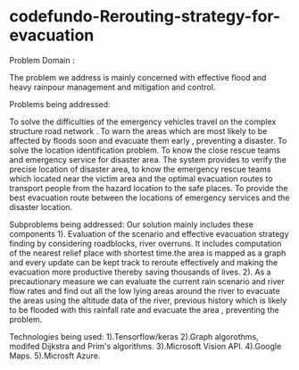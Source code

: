 # codefundo-Rerouting-strategy-for-evacuation
Problem Domain : 

  The problem we address is mainly concerned with effective flood and heavy rainpour management and mitigation and control.

Problems being addressed:
	
  To solve the difficulties of the emergency vehicles travel on the complex structure road network .
  To warn the areas which are most likely to be affected by floods soon and evacuate them early , preventing a disaster.
  To solve the location identification problem. 
  To know the close rescue teams and emergency service for disaster area.
  The system provides to verify the precise location of disaster area, to know the emergency rescue teams which located near     the victim area and the optimal evacuation routes to transport people from the hazard location to the safe places.
  To provide the best evacuation route between the locations of emergency services and the disaster location.

Subproblems being addressed:
	Our solution mainly includes these  components
      1).
      Evaluation of the scenario and effective evacuation strategy finding by considering roadblocks, river overruns. It             includes computation of the nearest relief place with shortest time.the area is mapped as a graph and every update can be       kept track to reroute effectively and making the evacuation more productive thereby saving thousands of lives.
      2).
      As a precautionary measure we can evaluate the current rain scenario and river flow rates and find out all the low lying       areas around the river to evacuate the areas using the altitude data of the river, previous history which is likely to         be flooded with this rainfall rate and evacuate the area , preventing the problem.
      
      
  Technologies being used:
  	1).Tensorflow/keras
	2).Graph algorothms, modifed Dijkstra and Prim's algorithms.
	3).Microsoft Vision API.
	4).Google Maps.
	5).Microsft Azure.
